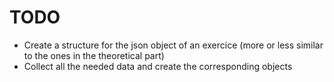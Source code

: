 # TODO
- Create a structure for the json object of an exercice (more or less similar to the ones in the theoretical part)
- Collect all the needed data and create the corresponding objects